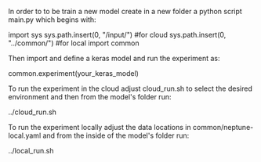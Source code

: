 In order to to be train a new model create in a new folder a python script main.py which begins with:

import sys
sys.path.insert(0, "/input/") #for cloud
sys.path.insert(0, "../common/") #for local
import common

Then import and define a keras model and run the experiment as:

common.experiment(your_keras_model)

To run the experiment in the cloud adjust cloud_run.sh to select the desired environment and then from the model's folder run:

../cloud_run.sh

To run the experiment locally adjust the data locations in common/neptune-local.yaml and from the inside of the model's folder run:

../local_run.sh

